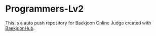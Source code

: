 # Programmers-Lv2
This is a auto push repository for Baekjoon Online Judge created with [BaekjoonHub](https://github.com/BaekjoonHub/BaekjoonHub).
